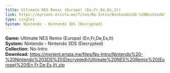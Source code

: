 ```yaml
---
title: Ultimate NES Remix (Europe) (En,Fr,De,Es,It)
link: https://myrient.erista.me/files/No-Intro/Nintendo%20-%20Nintendo%203DS%20(Decrypted)/Ultimate%20NES%20Remix%20(Europe)%20(En,Fr,De,Es,It).zip
type: single1
System: Nintendo - Nintendo 3DS (Decrypted)
---
```

<b>Game:</b> Ultimate NES Remix (Europe) (En,Fr,De,Es,It)<br>
<b>System:</b> Nintendo - Nintendo 3DS (Decrypted)<br>
<b>Collection:</b> No-Intro<br>
<b>Download:</b> https://myrient.erista.me/files/No-Intro/Nintendo%20-%20Nintendo%203DS%20(Decrypted)/Ultimate%20NES%20Remix%20(Europe)%20(En,Fr,De,Es,It).zip